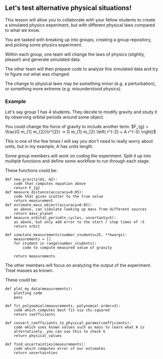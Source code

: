 ## Let's test alternative physical situations!

This lesson will allow you to collaborate with your fellow students to create a simulated physics experiment, but with different physical laws compared to what we know.

You are tasked with breaking up into groups, creating a group repository, and picking some physics experiment.

Within each group, one team will change the laws of physics (slightly, please!) and generate simulated data.

The other team will then prepare code to analyze this simulated data and try to figure out what was changed.

The change to physical laws may be something minor (e.g. a perturbation), or something more extreme (e.g. misunderstood physics).


### Example

Let's say group 1 has 4 students. They decide to modify gravity and study it by observing orbital periods around some object.

You could change the force of gravity to include another term:
    $F_{g} = \frac{G m_{1} m_{2}}{r^{2}} -> G m_{1} m_{2} \left( r^{-2} + A r^{-3} \right)$


This is one of the few times I will say you don't need to really worry about units, but in my example, A has units length.

Some group members will work on coding the experiment.
Split it up into multiple functions and define some workflow to run through each stage.

These functions could be:

    def new_gravity(m1, m2):
        code that computes equation above
        return F_{g}
    def measure_distance(accuracy=0.05):
        code that gives scatter to the true value
        return measurement
    def estimate_mass_object(accuracy=0.05):
        as above, can simulate looking up mass from different sources
        return mass_planet
    def measure_orbital_period(n_cycles, uncertanty=5):
        as above, but only add error to the start / stop times of ~5
        return orbit

    def simulate_measurements(number_students=25, **kwargs):
        measurements = []
        for student in range(number_students):
            code to compute measured value of gravity

        return measurements


The other members will focus on analyzing the output of the experiment.
Treat masses as known.

These could be:

    def plot_my_data(measurements):
        plotting code
        pass

    def fit_polynomial(measurements, polynomial_order=3):
        code which computes best fit via chi-squared
        return coefficients

    def convert_coefficients_to_physical_params(coefficients):
        code which uses known values such as mass to learn what A is
        alternatively, you can use this to check G
        return physical_values

    def find_uncertainties(measurements):
        code which computes error of our estimates
        return uncertainties


    
        
        
        
        



        
